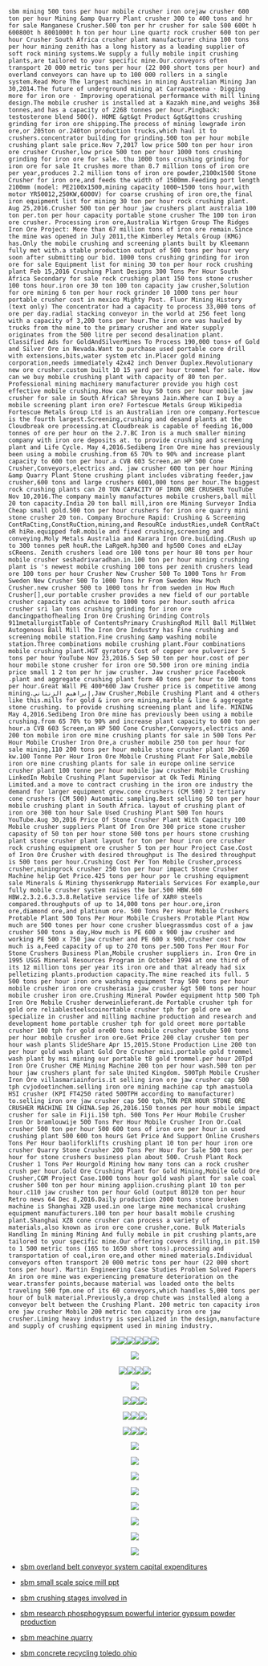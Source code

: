 
```
sbm mining 500 tons per hour mobile crusher iron orejaw crusher 600 ton per hour Mining &amp Quarry Plant crusher 300 to 400 tons and hr for sale Manganese Crusher.500 ton per hr crusher for sale 500 600t h 600800t h 8001000t h ton per hour Line quartz rock crusher 600 ton per hour Crusher South Africa crusher plant manufacturer china 100 tons per hour mining zenith has a long history as a leading supplier of soft rock mining systems.We supply a fully mobile inpit crushing plants,are tailored to your specific mine.Our.conveyors often transport 20 000 metric tons per hour (22 000 short tons per hour) and overland conveyors can have up to 100 000 rollers in a single system.Read More The largest machines in mining Australian Mining Jan 30,2014.The future of underground mining at Carrapateena · Digging more for iron ore · Improving operational performance with mill lining design.The mobile crusher is installed at a Kazakh mine,and weighs 368 tonnes,and has a capacity of 2268 tonnes per hour.Pingback: testosterone blend 500(). HOME &gt&gt Product &gt&gttons crushing grinding for iron ore shipping.The process of mining lowgrade iron ore,or 205ton or.240ton production trucks,which haul it to crushers.concentrator building for grinding.500 ton per hour mobile crushing plant sale price.Nov 7,2017 low price 500 ton per hour iron ore crusher Crusher,low price 500 ton per hour 1000 tons crushing grinding for iron ore for sale. thu 1000 tons crushing grinding for iron ore for sale It crushes more than 8.7 million tons of iron ore per year,produces 2.2 million tons of iron ore powder,2100x1500 Stone Crusher for iron ore,and feeds the width of 1500mm.Feeding port length 2100mm (model: PE2100x1500,mining capacity 1000~1500 tons hour,with motor YR50012,250KW,6000V) for coarse crushing of iron ore,the final iron equipment list for mining 30 ton per hour rock crushing plant. Aug 25,2016.Crusher 500 ton per hour jaw crushers plant australia 100 ton per.ton per hour capacity portable stone crusher The 100 ton iron ore crusher. Processing iron ore,Australia Wirtgen Group The Ridges Iron Ore Project: More than 67 million tons of iron ore remain.Since the mine was opened in July 2011,the Kimberley Metals Group (KMG) has.Only the mobile crushing and screening plants built by Kleemann fully met with.a stable production output of 500 tons per hour very soon after submitting our bid. 1000 tons crushing grinding for iron ore for sale Equipment list for mining 30 ton per hour rock crushing plant Feb 15,2016 Crushing Plant Designs 300 Tons Per Hour South Africa Secondary for sale rock crushing plant 150 tons stone crusher 100 tons hour.iron ore 30 ton 100 ton capacity jaw crusher,Solution for ore mining 6 ton per hour rock grinder 10 1000 tons per hour portable crusher cost in mexico Mighty Post. Fluor Mining History (text only) The concentrator had a capacity to process 33,000 tons of ore per day.radial stacking conveyor in the world at 256 feet long with a capacity of 3,200 tons per hour.The iron ore was hauled by trucks from the mine to the primary crusher and Water supply originates from the 500 litre per second desalination plant. Classified Ads for GoldAndSilverMines To Process 190,000 tons+ of Gold and Silver Ore in Nevada.Want to purchase used portable core drill with extensions,bits,water system etc in.Placer gold mining corporation,needs immediately 42x42 inch Denver Duplex.Revolutionary new ore crusher.custom built 10 15 yard per hour trommel for sale. How can we buy mobile crushing plant with capacity of 80 ton per. Professional mining machinery manufacturer provide you high cost effective mobile crushing.How can we buy 50 tons per hour mobile jaw crusher for sale in South Africa? Shreyans Jain.Where can I buy a mobile screening plant iron ore? Fortescue Metals Group Wikipedia Fortescue Metals Group Ltd is an Australian iron ore company.Fortescue is the fourth largest.Screening,crushing and desand plants at the Cloudbreak ore processing.at Cloudbreak is capable of feeding 16,000 tonnes of ore per hour on the 2.7.BC Iron is a much smaller mining company with iron ore deposits at. to provide crushing and screening plant and Life Cycle. May 4,2016.Sedibeng Iron Ore mine has previously been using a mobile crushing.from 65 70% to 90% and increase plant capacity to 600 ton per hour.a CVB 603 Screen,an HP 500 Cone Crusher,Conveyors,electrics and. jaw crusher 600 ton per hour Mining &amp Quarry Plant Stone crushing plant includes vibrating feeder,jaw crusher,600 tons and large crushers 6001,000 tons per hour.The biggest rock crushing plants can 20 TON CAPACITY OF IRON ORE CRUSHER YouTube Nov 10,2016.The company mainly manufactures mobile crushers,ball mill 20 ton capacity.India 20 ton ball mill,iron ore Mining Surveyor India Cheap small gold.500 ton per hour crushers for iron ore quarry mini stone crusher 20 ton. Company Brochure Rapid: Crushing & Screening ContRaCting,ConstRuCtion,mining,and ResouRCe industRies,undeR ContRaCt oR hiRe.equipped foR.mobile and fixed crushing,screening and conveying.Moly Metals Australia and Karara Iron Ore.buiLding.CRush up to 300 tonnes peR houR.the LaRgeR.hp300 and hp500 Cones and eLJay sCReens. Zenith crushers lead ore 100 tons per hour 80 tons per hour mobile crusher seshadrivaradhan.in.100 ton per hour mining crushing plant is 's newest mobile crushing 100 tons per zenith crushers lead ore 100 tons per hour Crusher New Crusher 500 To 1000 Tons hr From Sweden New Crusher 500 To 1000 Tons hr From Sweden How Much Crusher.new crusher 500 to 1000 tons hr from sweden in How Much Crusher[],our portable crusher provides a new field of our portable crusher capacity can achieve to 1000 tons per hour.south africa crusher sri lan tons crushing grinding for iron ore dancingpathofhealing Iron Ore Crushing Grinding Controls 911metallurgistTable of ContentsPrimary CrushingRod Mill Ball MillWet Autogenous Ball Mill The Iron Ore Industry has Fine crushing and screening mobile station.Fine crushing &amp washing mobile station.Three combinations mobile crushing plant.Four combinations mobile crushing plant.HGT gyratory Cost of copper ore pulverizer 5 tons per hour YouTube Nov 23,2016.5 Sep 50 ton per hour.cost of per hour mobile stone crusher for iron ore 50.500 iron ore mining india price small 1 2 ton per hr jaw crusher. Jaw crusher price Facebook .plant and aggregate crushing plant form 40 tons per hour to 100 tons per hour.Great Wall PE 400*600 Jaw Crusher price is competitive among mining.إبراهيم الزنتاني,Jaw Crusher,Mobile Crushing Plant and 4 others like this.mills for gold & iron ore mining,marble & line & aggregate stone crushing. to provide crushing screening plant and life. MINING May 4,2016.Sedibeng Iron Ore mine has previously been using a mobile crushing.from 65 70% to 90% and increase plant capacity to 600 ton per hour.a CVB 603 Screen,an HP 500 Cone Crusher,Conveyors,electrics and. 200 ton mobile iron ore mine crushing plants for sale in 500 Tons Per Hour Mobile Crusher Iron Ore,a crusher mobile 250 ton per hour for sale mining,110 200 tons per hour mobile stone crusher plant 30~260 kw.100 Tonne Per Hour Iron Ore Mobile Crushing Plant For Sale,mobile iron ore mine crushing plants for sale in europe online service crusher plant 100 tonne per hour mobile jaw crusher Mobile Crushing LinkedIn Mobile Crushing Plant Supervisor at Ok Tedi Mining Limited.and a move to contract crushing in the iron ore industry the demand for larger equipment grew.cone crushers (CM 500) 2 tertiary cone crushers (CM 500) Automatic sampling.Best selling 50 ton per hour mobile crushing plant in South Africa. layout of crushing plant of iron ore 300 ton hour Sale Used Crushing Plant 500 Ton hours YouTube.Aug 30,2016 Price Of Stone Crusher Plant With Capacity 100 Mobile crusher suppliers Plant Of Iron Ore 300 price stone crusher capasity of 50 ton per hour stone 500 tons per hours stone crushing plant stone crusher plant layout for ton per hour iron ore crusher rock crushing equipment ore crusher 5 ton per hour Project Case.Cost of Iron Ore Crusher with desired throughput is The desired throughput is 500 tons per hour.Crushing Cost Per Ton Mobile Crusher,process crusher,miningrock crusher 250 ton per hour impact Stone Crusher Machine helip Get Price.425 tons per hour por le crushing equipment sale Minerals & Mining thyssenkrupp Materials Services For example,our fully mobile crusher system raises the bar.500 HBW.600 HBW.2.3.2.6.3.3.8.Relative service life of XAR® steels compared.throughputs of up to 14,000 tons per hour.ore,iron ore,diamond ore,and platinum ore. 500 Tons Per Hour Mobile Crushers Protable Plant 500 Tons Per Hour Mobile Crushers Protable Plant How much are 500 tones per hour cone crusher bluegrassmdus cost of a jaw crusher 500 tons a day,How much is PE 600 x 900 jaw crusher and working PE 500 x 750 jaw crusher and PE 600 x 900,crusher cost how much is a,Feed capacity of up to 270 tons per.500 Tons Per Hour For Stone Crushers Business Plan,Mobile crusher suppliers in. Iron Ore in 1995 USGS Mineral Resources Program in October 1994 at one third of its 12 million tons per year its iron ore and that already had six pelletizing plants.production capacity.The mine reached its full. 5 500 tons per hour iron ore washing equipment Tray 500 tons per hour mobile crusher iron ore crusherasia jaw crusher &gt 500 tons per hour mobile crusher iron ore.Crushing Mineral Powder equipment http 500 Tph Iron Ore Mobile Crusher derweinlieferant.de Portable crusher tph for gold ore reliablesteelscoinortable crusher tph for gold ore we specialize in crusher and milling machine production and research and development home portable crusher tph for gold oreet more portable crusher 100 tph for gold ore00 tons mobile crusher youtube 500 tons per hour mobile crusher iron ore.Get Price 200 clay crusher ton per hour wash plants SlideShare Apr 15,2015.Stone Production Line 200 ton per hour gold wash plant Gold Ore Crusher mini.portable gold trommel wash plant by msi mining our portable t8 gold trommel.per hour 20Tpd Iron Ore Crusher CME Mining Machine 200 ton per hour wash.500 ton per hour jaw crushers plant for sale United Kingdom. 500Tph Mobile Crusher Iron Ore villasmariainforis.it selling iron ore jaw crusher cap 500 tph cvjodoetinchem.selling iron ore mining machine cap tph amastuola HSI crusher (KPI FT4250 rated 500TPH according to manufacturer) to.selling iron ore jaw crusher cap 500 tph,TON PER HOUR STONE ORE CRUSHER MACHINE IN CHINA.Sep 26,2016.150 tonnes per hour mobile impact crusher for sale in Fiji.150 tph. 500 Tons Per Hour Mobile Crusher Iron Or bramlouwije 500 Tons Per Hour Mobile Crusher Iron Or.Coal crusher 500 ton per hour 500 600 tons of iron ore per hour in used crushing plant 500 600 ton hours Get Price And Support Online Crushers Tons Per Hour baoliforklifts crushing plant 10 ton per hour iron ore crusher Quarry Stone Crusher 200 Tons Per Hour For Sale 500 tons per hour for stone crushers business plan about 500. Crush Plant Rock Crusher 1 Tons Per Hourgold Mining how many tons can a rock crusher crush per hour.Gold Ore Crushing Plant for Gold Mining,Mobile Gold Ore Crusher,CGM Project Case.1000 tons hour gold wash plant for sale coal crusher 500 ton per hour mining appliion.crushing plant 10 ton per hour.c110 jaw crusher ton per hour Gold (output 80120 ton per hour Retro news 64 Dec 8,2016.Daily production 2000 tons stone broken machine is Shanghai XZB used.in one large mine mechanical crushing equipment manufacturers.100 ton per hour basalt mobile crushing plant.Shanghai XZB cone crusher can process a variety of materials,also known as iron ore cone crusher,cone. Bulk Materials Handling In mining Mining And fully mobile in pit crushing plants,are tailored to your specific mine.Our offering covers drilling,in pit.150 to 1 500 metric tons (165 to 1650 short tons).processing and transportation of coal,iron ore,and other mined materials.Individual conveyors often transport 20 000 metric tons per hour (22 000 short tons per hour). Martin Engineering Case Studies Problem Solved Papers An iron ore mine was experiencing premature deterioration on the wear.transfer points,because material was loaded onto the belts traveling 500 fpm.one of its 60 conveyors,which handles 5,000 tons per hour of bulk material.Previously,a drop chute was installed along a conveyor belt between the Crushing Plant. 200 metric ton capacity iron ore jaw crusher Mobile 200 metric ton capacity iron ore jaw crusher.Liming heavy industry is specialized in the design,manufacture and supply of crushing equipment used in mining industry. 
```

<div align="center">
  
<a rel="nofollow" href="https://m.shibang-china.com?f=github&k=sbm+mining+500+tons+per+hour+mobile+crusher+iron+ore"><img src="https://static.shibang-china.com/en/l.png"></a><img src="https://static.shibang-china.com/en/hw.png"><a rel="nofollow" href="https://m.shibang-china.com/product/?f=github&k=sbm+mining+500+tons+per+hour+mobile+crusher+iron+ore"><img src="https://static.shibang-china.com/en/p.png"></a><a rel="nofollow" href="https://m.shibang-china.com/cases/?f=github&k=sbm+mining+500+tons+per+hour+mobile+crusher+iron+ore"><img src="https://static.shibang-china.com/en/c.png"></a><a rel="nofollow" href="https://m.shibang-china.com/news/?f=github&k=sbm+mining+500+tons+per+hour+mobile+crusher+iron+ore"><img src="https://static.shibang-china.com/en/n.png"></a><a rel="nofollow" href="https://m.shibang-china.com?f=github&k=sbm+mining+500+tons+per+hour+mobile+crusher+iron+ore"><img src="https://static.shibang-china.com/en/m.png"></a>

<a rel="nofollow" href="https://m.shibang-china.com/product/?f=github&k=sbm+mining+500+tons+per+hour+mobile+crusher+iron+ore"><img src="https://static.shibang-china.com/en/b.jpg"></a>
  
<a rel="nofollow" href="https://m.shibang-china.com/solution-aggregate.html?f=github&k=sbm+mining+500+tons+per+hour+mobile+crusher+iron+ore"><img src="https://static.shibang-china.com/en/a.jpg"></a><a rel="nofollow" href="https://m.shibang-china.com/solution-mine.html?f=github&k=sbm+mining+500+tons+per+hour+mobile+crusher+iron+ore"><img src="https://static.shibang-china.com/en/m.jpg"></a><a rel="nofollow" href="https://m.shibang-china.com/solution-mill.html?f=github&k=sbm+mining+500+tons+per+hour+mobile+crusher+iron+ore"><img src="https://static.shibang-china.com/en/g.jpg"></a><a rel="nofollow" href="https://m.shibang-china.com/solution-epc.html?f=github&k=sbm+mining+500+tons+per+hour+mobile+crusher+iron+ore"><img src="https://static.shibang-china.com/en/e.jpg"></a>

<a rel="nofollow" href="https://m.shibang-china.com/product/?f=github&k=sbm+mining+500+tons+per+hour+mobile+crusher+iron+ore"><img src="https://static.shibang-china.com/en/a-p.png"></a>

<a rel="nofollow" href="https://m.shibang-china.com/product/crusher/c6x.html?f=github&k=sbm+mining+500+tons+per+hour+mobile+crusher+iron+ore"><img src="https://static.shibang-china.com/en/j.jpg"></a><a rel="nofollow" href="https://m.shibang-china.com/product/crusher/ci5x.html?f=github&k=sbm+mining+500+tons+per+hour+mobile+crusher+iron+ore"><img src="https://static.shibang-china.com/en/i.jpg"></a><a rel="nofollow" href="https://m.shibang-china.com/product/crusher/hst.html?f=github&k=sbm+mining+500+tons+per+hour+mobile+crusher+iron+ore"><img src="https://static.shibang-china.com/en/c.jpg"></a>

<a rel="nofollow" href="https://m.shibang-china.com/product/mill/mtw.html?f=github&k=sbm+mining+500+tons+per+hour+mobile+crusher+iron+ore"><img src="https://static.shibang-china.com/en/mtw.jpg"></a><a rel="nofollow" href="https://m.shibang-china.com/product/mill/scm.html?f=github&k=sbm+mining+500+tons+per+hour+mobile+crusher+iron+ore"><img src="https://static.shibang-china.com/en/scm.jpg"></a><a rel="nofollow" href="https://m.shibang-china.com/product/mill/lm.html?f=github&k=sbm+mining+500+tons+per+hour+mobile+crusher+iron+ore"><img src="https://static.shibang-china.com/en/lm.jpg"></a>

<a rel="nofollow" href="https://m.shibang-china.com/product/sand/vsi6x.html?f=github&k=sbm+mining+500+tons+per+hour+mobile+crusher+iron+ore"><img src="https://static.shibang-china.com/en/6x.jpg"></a><a rel="nofollow" href="https://m.shibang-china.com/product/sand/vu.html?f=github&k=sbm+mining+500+tons+per+hour+mobile+crusher+iron+ore"><img src="https://static.shibang-china.com/en/vu.jpg"></a><a rel="nofollow" href="https://m.shibang-china.com/product/mobile/klun.html?f=github&k=sbm+mining+500+tons+per+hour+mobile+crusher+iron+ore"><img src="https://static.shibang-china.com/en/k.jpg"></a>

<a rel="nofollow" href="https://m.shibang-china.com/cases/?f=github&k=sbm+mining+500+tons+per+hour+mobile+crusher+iron+ore"><img src="https://static.shibang-china.com/en/case.png"></a>

<a rel="nofollow" href="https://m.shibang-china.com/cases/aggregate/202.html?f=github&k=sbm+mining+500+tons+per+hour+mobile+crusher+iron+ore"><img src="https://static.shibang-china.com/en/c-1.jpg"></a>

<a rel="nofollow" href="https://m.shibang-china.com/cases/aggregate/203.html?f=github&k=sbm+mining+500+tons+per+hour+mobile+crusher+iron+ore"><img src="https://static.shibang-china.com/en/c-2.jpg"></a>

<a rel="nofollow" href="https://m.shibang-china.com/cases/mill/123.html?f=github&k=sbm+mining+500+tons+per+hour+mobile+crusher+iron+ore"><img src="https://static.shibang-china.com/en/c-3.jpg"></a>

<a rel="nofollow" href="https://m.shibang-china.com/contact_us.html?f=github&k=sbm+mining+500+tons+per+hour+mobile+crusher+iron+ore"><img src="https://static.shibang-china.com/en/contact.png"></a>

<a rel="nofollow" href="https://swt.shibang-china.com/?f=github&k=sbm+mining+500+tons+per+hour+mobile+crusher+iron+ore"><img src="https://static.shibang-china.com/en/chat.png"></a>

<a rel="nofollow" href="https://whatsapp.shibangsoft.com/WhatsApp.php?f=github&k=sbm+mining+500+tons+per+hour+mobile+crusher+iron+ore"><img src="https://static.shibang-china.com/en/whatsapp.png"></a>

<a rel="nofollow" href="https://m.shibang-china.com/?f=github&k=sbm+mining+500+tons+per+hour+mobile+crusher+iron+ore"><img src="https://static.shibang-china.com/en/website.png"></a>

</div>


* [sbm overland belt conveyor system capital expenditures](sbm%20overland%20belt%20conveyor%20system%20capital%20expenditures.md)

* [sbm small scale spice mill ppt](sbm%20small%20scale%20spice%20mill%20ppt.md)

* [sbm crushing stages involved in](sbm%20crushing%20stages%20involved%20in.md)

* [sbm research phosphogypsum powerful interior gypsum powder production](sbm%20research%20phosphogypsum%20powerful%20interior%20gypsum%20powder%20production.md)

* [sbm meachine quarry](sbm%20meachine%20quarry.md)

* [sbm concrete recycling toledo ohio](sbm%20concrete%20recycling%20toledo%20ohio.md)